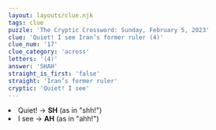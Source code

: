```yaml
---
layout: layouts/clue.njk
tags: clue
puzzle: 'The Cryptic Crossword: Sunday, February 5, 2023'
clue: 'Quiet! I see Iran’s former ruler (4)'
clue_num: '17'
clue_category: 'across'
letters: '(4)'
answer: 'SHAH'
straight_is_first: 'false'
straight: 'Iran’s former ruler'
cryptic: 'Quiet! I see'
---
```

<li>Quiet! → <b>SH</b> (as in "shh!")</li>
<li>I see → <b>AH</b> (as in "ahh!")</li>